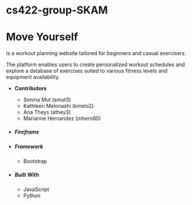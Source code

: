 # cs422-group-SKAM



# **Move Yourself** 

is a workout planning website tailored for beginners and casual exercisers.

The platform enables users to create personalized workout schedules and explore a database of exercises suited to various fitness levels and equipment availability.


* **Contributors**

  * Sonina Mut (smut3)
  * Kathleen Melonashi (kmelo2)
  * Ana Theys (athey3)
  * Marianne Hernandez (mhern85)
* ##### Fireframe
* ##### Framework


  * Bootstrap
* ##### **Built With**


  * JavaScript
  * Python
